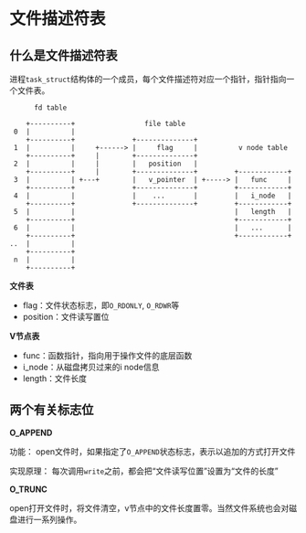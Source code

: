 # 文件描述符表

## 什么是文件描述符表

进程`task_struct`结构体的一个成员，每个文件描述符对应一个指针，指针指向一个文件表。

```
      fd table

    +----------+                 file table
 0  |          |
    +----------+              +--------------+
 1  |          |     +------> |     flag     |          v node table
    +----------+     |        +--------------+
 2  |          |     |        |   position   |
    +----------+     |        +--------------+         +------------+
 3  |          | +---+        |   v_pointer  | +-----> |   func     |
    +----------+              +--------------+         +------------+
 4  |          |              |    ...       |         |   i_node   |
    +----------+              +--------------+         +------------+
 5  |          |                                       |   length   |
    +----------+                                       +------------+
 6  |          |                                       |   ...      |
    +----------+                                       +------------+
..  |          |
    +----------+
 n  |          |
    +----------+

```

**文件表**

- flag：文件状态标志，即`O_RDONLY`, `O_RDWR`等
- position：文件读写置位

**V节点表**

- func：函数指针，指向用于操作文件的底层函数
- i_node：从磁盘拷贝过来的i node信息
- length：文件长度


## 两个有关标志位

**O_APPEND**

功能：
open文件时，如果指定了`O_APPEND`状态标志，表示以追加的方式打开文件

实现原理：
每次调用`write`之前，都会把“文件读写位置”设置为“文件的长度”

**O_TRUNC**

open打开文件时，将文件清空，v节点中的文件长度置零。当然文件系统也会对磁盘进行一系列操作。
